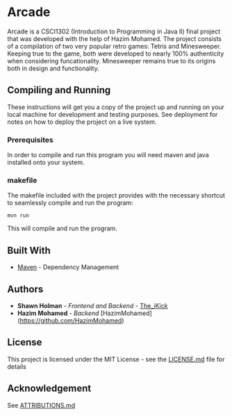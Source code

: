 # Arcade
Arcade is a CSCI1302 (Introduction to Programming in Java II) final project that was developed with the help of Hazim Mohamed. The project consists of a compilation of two very popular retro games: Tetris and Minesweeper. Keeping true to the game, both were developed to nearly 100% authenticity when considering funcationality. Minesweeper remains true to its origins both in design and functionality.

## Compiling and Running

These instructions will get you a copy of the project up and running on your local machine for development and testing purposes. See deployment for notes on how to deploy the project on a live system.

### Prerequisites

In order to compile and run this program you will need maven and java installed onto your system.

### makefile

The makefile included with the project provides with the necessary shortcut to seamlessly compile and run the program:

```
mvn run
```

This will compile and run the program.

## Built With

* [Maven](https://maven.apache.org/) - Dependency Management

## Authors

* **Shawn Holman** - *Frontend and Backend* - [The_iKick](https://github.com/The-iKick)
* **Hazim Mohamed** - *Backend* [HazimMohamed] (https://github.com/HazimMohamed)

## License

This project is licensed under the MIT License - see the [LICENSE.md](LICENSE.md) file for details

## Acknowledgement

See [ATTRIBUTIONS.md](https://github.com/The-iKick/Projects/blob/master/Arcade/ATTRIBUTIONS.md)